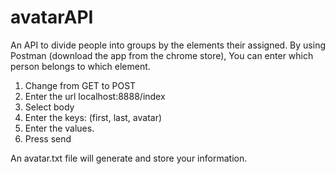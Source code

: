 # avatarAPI
An API to divide people into groups by the elements their assigned. By using Postman (download the app from the chrome store),
You can enter which person belongs to which element. 
<ol>
  <li>Change from GET to POST</li>
  <li>Enter the url localhost:8888/index</li>
  <li>Select body</li>
  <li>Enter the keys: (first, last, avatar)</li>
  <li>Enter the values.</li>
  <li>Press send</li>
</ol>

An avatar.txt file will generate and store your information.
